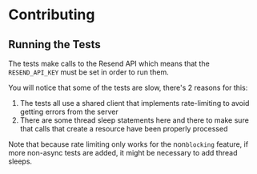 # Contributing

## Running the Tests

The tests make calls to the Resend API which means that the `RESEND_API_KEY` must be set in order to
run them. 

You will notice that some of the tests are slow, there's 2 reasons for this:

1. The tests all use a shared client that implements rate-limiting to avoid getting errors from
   the server
2. There are some thread sleep statements here and there to make sure that calls that create a
   resource have been properly processed

Note that because rate limiting only works for the non`blocking` feature, if more non-async tests
are added, it might be necessary to add thread sleeps.
